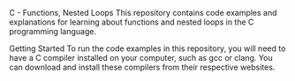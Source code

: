 C - Functions, Nested Loops
This repository contains code examples and explanations for learning about functions and nested loops in the C programming language.

Getting Started
To run the code examples in this repository, you will need to have a C compiler installed on your computer, such as gcc or clang. You can download and install these compilers from their respective websites.
